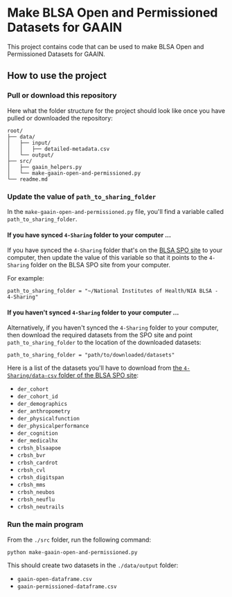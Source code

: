 # Make BLSA Open and Permissioned Datasets for GAAIN

This project contains code that can be used to make BLSA Open and Permissioned Datasets for GAAIN.

## How to use the project

### Pull or download this repository

Here what the folder structure for the project should look like once you have pulled or downloaded the repository:

```
root/
├── data/
│   ├── input/
│   │   ├── detailed-metadata.csv
│   └── output/    
├── src/
│   ├── gaain_helpers.py    
│   └── make-gaain-open-and-permissioned.py
└── readme.md
```   
 
### Update the value of `path_to_sharing_folder`

In the `make-gaain-open-and-permissioned.py` file, you'll find a variable called `path_to_sharing_folder`.  

#### If you have synced `4-Sharing` folder to your computer ...

If you have synced the `4-Sharing` folder that's on the [BLSA SPO site](https://nih.sharepoint.com/:f:/r/sites/NIA-BLSA/Data/4-Sharing?csf=1&web=1&e=mnNyd8) to your computer, then update the value of this variable so that it points to the `4-Sharing` folder on the BLSA SPO site from your computer.

For example:

```
path_to_sharing_folder = "~/National Institutes of Health/NIA BLSA - 4-Sharing"
```


#### If you haven't  synced `4-Sharing` folder to your computer ...

Alternatively, if you haven't synced the `4-Sharing` folder to your computer, then download the required datasets from the SPO site and point `path_to_sharing_folder` to the location of the downloaded datasets:

```
path_to_sharing_folder = "path/to/downloaded/datasets"
```

Here is a list of the datasets you'll have to download from [the `4-Sharing/data-csv` folder of the BLSA SPO site](https://nih.sharepoint.com/:f:/r/sites/NIA-BLSA/Data/4-Sharing/data-csv?csf=1&web=1&e=E0cF6Z):

- `der_cohort`
- `der_cohort_id`
- `der_demographics`
- `der_anthropometry`
- `der_physicalfunction`
- `der_physicalperformance`
- `der_cognition`
- `der_medicalhx`
- `crbsh_blsaapoe`
- `crbsh_bvr`
- `crbsh_cardrot`
- `crbsh_cvl`
- `crbsh_digitspan`
- `crbsh_mms`
- `crbsh_neubos`
- `crbsh_neuflu`
- `crbsh_neutrails`


### Run the main program

From the `./src` folder, run the following command:

```
python make-gaain-open-and-permissioned.py
```

This should create two datasets in the `./data/output` folder:
- `gaain-open-dataframe.csv`
- `gaain-permissioned-dataframe.csv`
